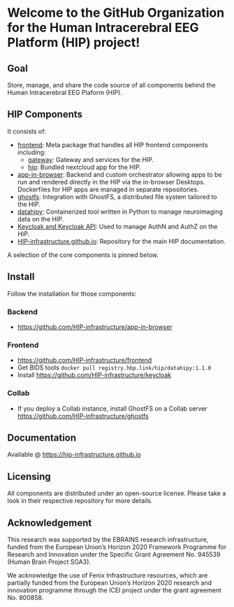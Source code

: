 # Welcome to the GitHub Organization for the Human Intracerebral EEG Platform (HIP) project!

## Goal
Store, manage, and share the code source of all components behind the Human Intracerebral EEG Plaform (HIP).

## HIP Components

It consists of: 
- [frontend](https://github.com/HIP-infrastructure/frontend): Meta package that handles all HIP frontend components including: 
  - [gateway](https://github.com/HIP-infrastructure/gateway): Gateway and services for the HIP.
  - [hip](https://github.com/HIP-infrastructure/hip): Bundled nextcloud app for the HIP.
- [app-in-browser](https://github.com/HIP-infrastructure/app-in-browser): Backend and custom orchestrator allowing apps to be run and rendered directly in the HIP via the in-browser Desktops. 
Dockerfiles for HIP apps are managed in separate repositories.
- [ghostfs](https://github.com/HIP-infrastructure/ghostfs): Integration with GhostFS, a distributed file system tailored to the HIP.
- [datahipy](https://github.com/HIP-infrastructure/datahipy): Containerized tool written in Python to manage neuroimaging data on the HIP.
- [Keycloak and Keycloak API](https://github.com/HIP-infrastructure/keycloak): Used to manage AuthN and AuthZ on the HIP.
- [HIP-infrastructure.github.io](https://github.com/HIP-infrastructure/HIP-infrastructure.github.io): Repository for the main HIP documentation.

A selection of the core components is pinned below.

## Install

Follow the installation for those components:
### Backend
- https://github.com/HIP-infrastructure/app-in-browser

### Frontend
- https://github.com/HIP-infrastructure/frontend
- Get BIDS tools `docker pull registry.hbp.link/hip/datahipy:1.1.0`
- Install https://github.com/HIP-infrastructure/keycloak

### Collab
- If you deploy a Collab instance, install GhostFS on a Collab server https://github.com/HIP-infrastructure/ghostfs

## Documentation

Available @ https://hip-infrastructure.github.io

## Licensing

All components are distributed under an open-source license. Please take a look in their respective repository for more details.

## Acknowledgement

This research was supported by the EBRAINS research infrastructure, funded from the European Union’s Horizon 2020 Framework Programme for Research and Innovation under the Specific Grant Agreement No. 945539 (Human Brain Project SGA3).

We acknowledge the use of Fenix Infrastructure resources, which are partially funded from the European Union’s Horizon 2020 research and innovation programme through the ICEI project under the grant agreement No. 800858.

